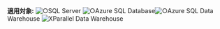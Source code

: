 <Token>**適用対象:** ![○](media/yes.png)SQL Server ![○](media/yes.png)Azure SQL Database![○](media/yes.png)Azure SQL Data Warehouse ![X](media/no.png)Parallel Data Warehouse </Token>

